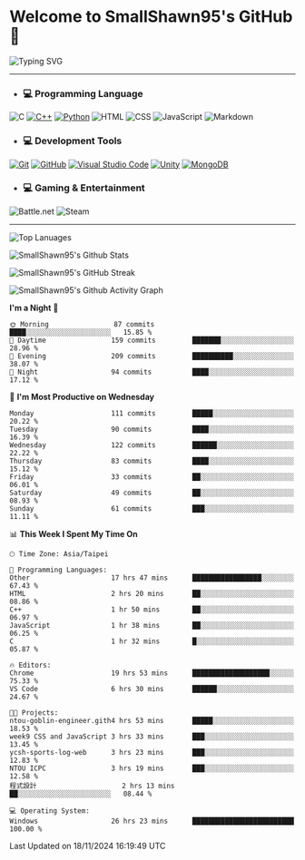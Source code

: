 # Welcome to SmallShawn95's GitHub 👋

![Typing SVG](https://readme-typing-svg.demolab.com/?lines=print("Hello,+world!");printf("Hello,+world!");cout+<<+"Hello,+world!";console.log("Hello,+world!")&center=true&vCenter=true&size=22&random=true)

***
<!-- https://shields.io/, https://simpleicons.org/ -->
* ### 💻 Programming Language
![C](https://img.shields.io/badge/-C-A8B9CC?style=flat-square&logo=c&logoColor=white)
[![C++](https://img.shields.io/badge/-C++-00599C?style=flat-square&logo=cplusplus)](https://cplusplus.com/)
[![Python](https://img.shields.io/badge/-Python-3776AB?style=flat-square&logo=python&logoColor=white)](https://www.python.org/)
![HTML](https://img.shields.io/badge/-HTML-E34F26?style=flat-square&logo=html5&logoColor=white)
![CSS](https://img.shields.io/badge/-CSS-1572B6?style=flat-square&logo=css3)
![JavaScript](https://img.shields.io/badge/-JavaScript-F7DF1E?style=flat-square&logo=javascript&logoColor=white)
![Markdown](https://img.shields.io/badge/-Markdown-000000?style=flat-square&logo=markdown)
* ### 💻 Development Tools
[![Git](https://img.shields.io/badge/-Git-f05032?style=flat-square&logo=git&logoColor=white)](https://git-scm.com/)
[![GitHub](https://img.shields.io/badge/-GitHub-181717?style=flat-square&logo=github)](https://github.com/)
[![Visual Studio Code](https://img.shields.io/badge/-Visual%20Studio%20Code-007ACC?style=flat-square&logo=visualstudiocode)](https://code.visualstudio.com/)
[![Unity](https://img.shields.io/badge/-Unity-000000?style=flat-square&logo=unity)](https://unity.com/)
[![MongoDB](https://img.shields.io/badge/-MongoDB-47A248?style=flat-square&logo=mongodb&logoColor=white)](https://www.mongodb.com/)
* ### 💻 Gaming & Entertainment
![Battle.net](https://img.shields.io/badge/-Battle.net-4381C3?style=flat-square&logo=battledotnet&logoColor=white)
![Steam](https://img.shields.io/badge/-Steam-000000?style=flat-square&logo=steam)
***

<!-- ![GitHub User's Stars](https://img.shields.io/github/stars/smallshawn95?color=orange&label=Stars&labelColor=yellow) -->
<!-- ![GitHub Followers](https://img.shields.io/github/followers/smallshawn95?color=orange&label=Followers&labelColor=FFDBAC) -->

![Top Lanuages](https://github-readme-stats.vercel.app/api/top-langs/?username=smallshawn95&theme=holi&layout=donut&size_weight=0.5&count_weight=0.5&exclude_repo=smallshawn95.github.io)

![SmallShawn95's Github Stats](https://github-readme-stats.vercel.app/api?username=smallshawn95&theme=holi&show_icons=true&rank_icon=github)

![SmallShawn95's GitHub Streak](https://streak-stats.demolab.com/?user=smallshawn95&theme=holi-theme&date_format=M%20j%5B%2C%20Y%5D)

![SmallShawn95's Github Activity Graph](https://github-readme-activity-graph.vercel.app/graph?username=smallshawn95&theme=tokyo-night)

<!-- ![SmallShawn95's WakaTime Stats](https://github-readme-stats.vercel.app/api/wakatime?username=smallshawn95) -->
<!-- ![Repositorie Card](https://github-readme-stats.vercel.app/api/pin/?username=smallshawn95&repo=Python-Discord-Bot-Course&theme=holi) -->
<!-- ![Repositorie Card](https://github-readme-stats.vercel.app/api/pin/?username=smallshawn95&repo=ZeroJudge-Code&theme=holi) -->

<!--START_SECTION:waka-->
**I'm a Night 🦉** 

```text
🌞 Morning                87 commits          ████░░░░░░░░░░░░░░░░░░░░░   15.85 % 
🌆 Daytime                159 commits         ███████░░░░░░░░░░░░░░░░░░   28.96 % 
🌃 Evening                209 commits         ██████████░░░░░░░░░░░░░░░   38.07 % 
🌙 Night                  94 commits          ████░░░░░░░░░░░░░░░░░░░░░   17.12 % 
```
📅 **I'm Most Productive on Wednesday** 

```text
Monday                   111 commits         █████░░░░░░░░░░░░░░░░░░░░   20.22 % 
Tuesday                  90 commits          ████░░░░░░░░░░░░░░░░░░░░░   16.39 % 
Wednesday                122 commits         ██████░░░░░░░░░░░░░░░░░░░   22.22 % 
Thursday                 83 commits          ████░░░░░░░░░░░░░░░░░░░░░   15.12 % 
Friday                   33 commits          ██░░░░░░░░░░░░░░░░░░░░░░░   06.01 % 
Saturday                 49 commits          ██░░░░░░░░░░░░░░░░░░░░░░░   08.93 % 
Sunday                   61 commits          ███░░░░░░░░░░░░░░░░░░░░░░   11.11 % 
```


📊 **This Week I Spent My Time On** 

```text
🕑︎ Time Zone: Asia/Taipei

💬 Programming Languages: 
Other                    17 hrs 47 mins      █████████████████░░░░░░░░   67.43 % 
HTML                     2 hrs 20 mins       ██░░░░░░░░░░░░░░░░░░░░░░░   08.86 % 
C++                      1 hr 50 mins        ██░░░░░░░░░░░░░░░░░░░░░░░   06.97 % 
JavaScript               1 hr 38 mins        ██░░░░░░░░░░░░░░░░░░░░░░░   06.25 % 
C                        1 hr 32 mins        █░░░░░░░░░░░░░░░░░░░░░░░░   05.87 % 

🔥 Editors: 
Chrome                   19 hrs 53 mins      ███████████████████░░░░░░   75.33 % 
VS Code                  6 hrs 30 mins       ██████░░░░░░░░░░░░░░░░░░░   24.67 % 

🐱‍💻 Projects: 
ntou-goblin-engineer.gith4 hrs 53 mins       █████░░░░░░░░░░░░░░░░░░░░   18.53 % 
week9 CSS and JavaScript 3 hrs 33 mins       ███░░░░░░░░░░░░░░░░░░░░░░   13.45 % 
ycsh-sports-log-web      3 hrs 23 mins       ███░░░░░░░░░░░░░░░░░░░░░░   12.83 % 
NTOU ICPC                3 hrs 19 mins       ███░░░░░░░░░░░░░░░░░░░░░░   12.58 % 
程式設計                     2 hrs 13 mins       ██░░░░░░░░░░░░░░░░░░░░░░░   08.44 % 

💻 Operating System: 
Windows                  26 hrs 23 mins      █████████████████████████   100.00 % 
```


 Last Updated on 18/11/2024 16:19:49 UTC
<!--END_SECTION:waka-->

<!--
**smallshawn95/smallshawn95** is a ✨ _special_ ✨ repository because its `README.md` (this file) appears on your GitHub profile.

- 🔭 I’m currently working on ...
- 🌱 I’m currently learning ...
- 👯 I’m looking to collaborate on ...
- 🤔 I’m looking for help with ...
- 💬 Ask me about ...
- 📫 How to reach me: ...
- 😄 Pronouns: ...
- ⚡ Fun fact: ...
-->
